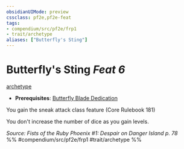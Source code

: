 ```yaml
---
obsidianUIMode: preview
cssclass: pf2e,pf2e-feat
tags:
- compendium/src/pf2e/frp1
- trait/archetype
aliases: ["Butterfly's Sting"]
---
```

# Butterfly's Sting  *Feat 6*  
[archetype](/rules/traits/archetype.md)  

- **Prerequisites**: [Butterfly Blade Dedication](/compendium/feats/butterfly-blade-dedication-frp1.md)

You gain the sneak attack class feature (Core Rulebook 181)

You don't increase the number of dice as you gain levels.

*Source: Fists of the Ruby Phoenix #1: Despair on Danger Island p. 78*  
%% #compendium/src/pf2e/frp1 #trait/archetype %%